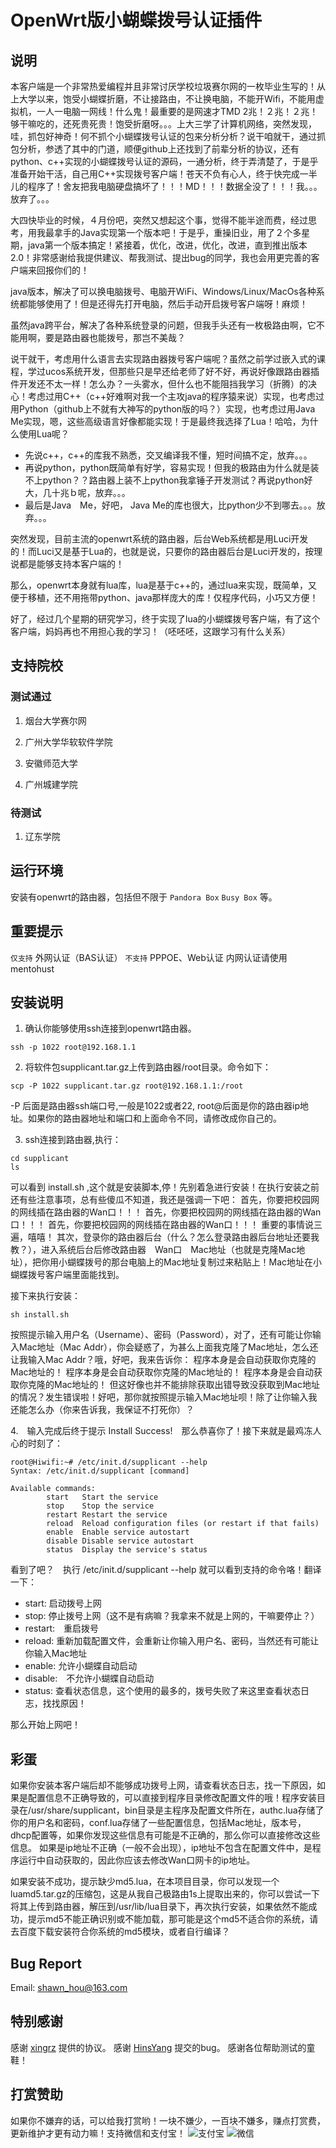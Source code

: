 # OpenWrt版小蝴蝶拨号认证插件

## 说明

本客户端是一个非常热爱编程并且非常讨厌学校垃圾赛尔网的一枚毕业生写的！从上大学以来，饱受小蝴蝶折磨，不让接路由，不让换电脑，不能开Wifi，不能用虚拟机，一人一电脑一网线！什么鬼！最重要的是网速才TMD 2兆！２兆！２兆！够干嘛吃的，还死贵死贵！饱受折磨呀。。。上大三学了计算机网络，突然发现，哇，抓包好神奇！何不抓个小蝴蝶拨号认证的包来分析分析？说干咱就干，通过抓包分析，参透了其中的门道，顺便github上还找到了前辈分析的协议，还有python、c++实现的小蝴蝶拨号认证的源码，一通分析，终于弄清楚了，于是乎准备开始干活，自己用C++实现拨号客户端！苍天不负有心人，终于快完成一半儿的程序了！舍友把我电脑硬盘搞坏了！！！MD！！！数据全没了！！！我。。。放弃了。。。

大四快毕业的时候，４月份吧，突然又想起这个事，觉得不能半途而费，经过思考，用我最拿手的Java实现第一个版本吧！于是乎，重操旧业，用了２个多星期，java第一个版本搞定！紧接着，优化，改进，优化，改进，直到推出版本2.0！非常感谢给我提供建议、帮我测试、提出bug的同学，我也会用更完善的客户端来回报你们的！

java版本，解决了可以换电脑拨号、电脑开WiFi、Windows/Linux/MacOs各种系统都能够使用了！但是还得先打开电脑，然后手动开启拨号客户端呀！麻烦！

虽然java跨平台，解决了各种系统登录的问题，但我手头还有一枚极路由啊，它不能用啊，要是路由器也能拨号，那岂不美哉？

说干就干，考虑用什么语言去实现路由器拨号客户端呢？虽然之前学过嵌入式的课程，学过ucos系统开发，但那些只是早还给老师了好不好，再说好像跟路由器插件开发还不太一样！怎么办？一头雾水，但什么也不能阻挡我学习（折腾）的决心！考虑过用C++（c++好难啊对我一个主攻java的程序猿来说）实现，也考虑过用Python（github上不就有大神写的python版的吗？）实现，也考虑过用Java Me实现，嗯，这些高级语言好像都能实现！于是最终我选择了Lua！哈哈，为什么使用Lua呢？

- 先说c++，c++的库我不熟悉，交叉编译我不懂，短时间搞不定，放弃。。。
- 再说python，python既简单有好学，容易实现！但我的极路由为什么就是装不上python？？路由器上装不上python我拿锤子开发测试？再说python好大，几十兆ｂ呢，放弃。。。
- 最后是Java　Me，好吧， Java Me的库也很大，比python少不到哪去。。。放弃。。。

突然发现，目前主流的openwrt系统的路由器，后台Web系统都是用Luci开发的！而Luci又是基于Lua的，也就是说，只要你的路由器后台是Luci开发的，按理说都是能够支持本客户端的！

那么，openwrt本身就有lua库，lua是基于c++的，通过lua来实现，既简单，又便于移植，还不用拖带python、java那样庞大的库！仅程序代码，小巧又方便！

好了，经过几个星期的研究学习，终于实现了lua的小蝴蝶拨号客户端，有了这个客户端，妈妈再也不用担心我的学习！（呸呸呸，这跟学习有什么关系）


## 支持院校

### 测试通过

1. 烟台大学赛尔网

2. 广州大学华软软件学院

3. 安徽师范大学

4. 广州城建学院

### 待测试

1. 辽东学院

## 运行环境

安装有openwrt的路由器，包括但不限于 `Pandora Box` `Busy Box` 等。

## 重要提示

`仅支持` 外网认证（BAS认证）
`不支持` PPPOE、Web认证
内网认证请使用 mentohust

## 安装说明

1. 确认你能够使用ssh连接到openwrt路由器。

```
ssh -p 1022 root@192.168.1.1
```

2. 将软件包supplicant.tar.gz上传到路由器/root目录。命令如下：

```
scp -P 1022 supplicant.tar.gz root@192.168.1.1:/root
```

-P 后面是路由器ssh端口号,一般是1022或者22, root@后面是你的路由器ip地址。如果你的路由器地址和端口和上面命令不同，请修改成你自己的。

3. ssh连接到路由器,执行：

```
cd supplicant
ls
```

可以看到 install.sh ,这个就是安装脚本,停！先别着急进行安装！在执行安装之前还有些注意事项，总有些傻瓜不知道，我还是强调一下吧：
首先，你要把校园网的网线插在路由器的Wan口！！！
首先，你要把校园网的网线插在路由器的Wan口！！！
首先，你要把校园网的网线插在路由器的Wan口！！！
重要的事情说三遍，嘻嘻！
其次，登录你的路由器后台（什么？怎么登录路由器后台地址还要我教？），进入系统后台后修改路由器　Wan口　Mac地址（也就是克隆Mac地址），把你用小蝴蝶拨号的那台电脑上的Mac地址复制过来粘贴上！Mac地址在小蝴蝶拨号客户端里面能找到。

接下来执行安装：

```
sh install.sh
```

按照提示输入用户名（Username）、密码（Password），对了，还有可能让你输入Mac地址（Mac Addr），你会疑惑了，为甚么上面我克隆了Mac地址，怎么还让我输入Mac Addr？哦，好吧，我来告诉你：
程序本身是会自动获取你克隆的Mac地址的！
程序本身是会自动获取你克隆的Mac地址的！
程序本身是会自动获取你克隆的Mac地址的！
但这好像也并不能排除获取出错导致没获取到Mac地址的情况？发生错误啦！好吧，那你就按照提示输入Mac地址呗！除了让你输入我还能怎么办（你来告诉我，我保证不打死你）？

4.　输入完成后终于提示 Install Success!　那么恭喜你了！接下来就是最鸡冻人心的时刻了：

```
root@Hiwifi:~# /etc/init.d/supplicant --help
Syntax: /etc/init.d/supplicant [command]

Available commands:
        start   Start the service
        stop    Stop the service
        restart Restart the service
        reload  Reload configuration files (or restart if that fails)
        enable  Enable service autostart
        disable Disable service autostart
        status  Display the service's status
```
看到了吧？　执行 /etc/init.d/supplicant --help 就可以看到支持的命令咯！翻译一下：
- start: 启动拨号上网
- stop: 停止拨号上网（这不是有病嘛？我拿来不就是上网的，干嘛要停止？）
- restart:　重启拨号
- reload: 重新加载配置文件，会重新让你输入用户名、密码，当然还有可能让你输入Mac地址
- enable: 允许小蝴蝶自动启动
- disable:　不允许小蝴蝶自动启动
- status: 查看状态信息，这个使用的最多的，拨号失败了来这里查看状态日志，找找原因！

那么开始上网吧！

## 彩蛋
如果你安装本客户端后却不能够成功拨号上网，请查看状态日志，找一下原因，如果是配置信息不正确导致的，可以直接到程序目录修改配置文件的哦！程序安装目录在/usr/share/supplicant，bin目录是主程序及配置文件所在，authc.lua存储了你的用户名和密码，conf.lua存储了一些配置信息，包括Mac地址，版本号，dhcp配置等，如果你发现这些信息有可能是不正确的，那么你可以直接修改这些信息。
如果是ip地址不正确（一般不会出现），ip地址不包含在配置文件中，是程序运行中自动获取的，因此你应该去修改Wan口网卡的ip地址。

如果安装不成功，提示缺少md5.lua，在本项目目录，你可以发现一个luamd5.tar.gz的压缩包，这是从我自己极路由1s上提取出来的，你可以尝试一下将其上传到路由器，解压到/usr/lib/lua目录下，再次执行安装，如果依然不能成功，提示md5不能正确识别或不能加载，那可能是这个md5不适合你的系统，请去百度下载安装符合你系统的md5模块，或者自行编译？
## Bug Report
Email: shawn_hou@163.com

## 特别感谢
感谢 [xingrz](https://github.com/xingrz/swiftz-protocal "xingrz/swiftz-protocal") 提供的协议。
感谢 [HinsYang](https://github.com/HinsYang "HinsYang's GitHub") 提交的bug。
感谢各位帮助测试的童鞋！

## 打赏赞助
如果你不嫌弃的话，可以给我打赏哟！一块不嫌少，一百块不嫌多，赚点打赏费，更新维护才更有动力嘛！支持微信和支付宝！
![支付宝](https://github.com/shawn-hou/lua_supplicant/raw/master/img/alipay.png)
![微信](https://github.com/shawn-hou/lua_supplicant/raw/master/img/wechatpay.png)